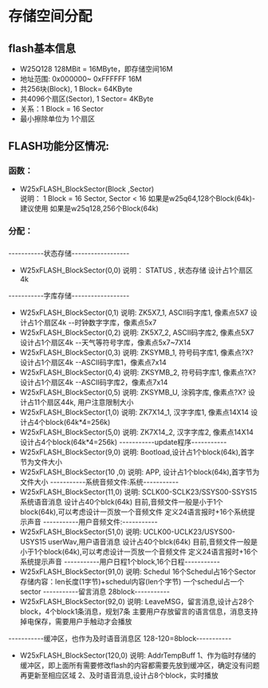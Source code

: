 # 存储空间分配

## flash基本信息
* W25Q128 128MBit = 16MByte，即存储空间16M
* 地址范围: 0x000000~ 0xFFFFFF 16M
* 共256块(Block), 1 Block= 64KByte
* 共4096个扇区(Sector), 1 Sector= 4KByte 
* 关系：1 Block = 16 Sector
* 最小擦除单位为 1个扇区

## FLASH功能分区情况:
   
### 函数：
* W25xFLASH_BlockSector(Block ,Sector)    
说明：
	1 Block = 16 Sector, Sector < 16 
	如果是w25q64,128个Block(64k)-建议使用
	如果是w25q128,256个Block(64k)
### 分配：
### 
-----------状态存储------------------
* W25xFLASH_BlockSector(0,0) 
说明：
	STATUS , 状态存储     设计占1个扇区4k
	
-----------字库存储------------------
* W25xFLASH_BlockSector(0,1) 
说明:
	ZK5X7_1, ASCII码字库1, 像素点5X7  设计占1个扇区4k  --时钟数字字库，像素点5x7
* W25xFLASH_BlockSector(0,2)
说明:
	ZK5X7_2, ASCII码字库2, 像素点5X7  设计占1个扇区4k  --天气等符号字库，像素点5x7~7X14
* W25xFLASH_BlockSector(0,3)
说明:
	ZKSYMB_1, 符号码字库1, 像素点?X?  设计占1个扇区4k  --ASCII码字库1，像素点7x14
* W25xFLASH_BlockSector(0,4)
说明:
	ZKSYMB_2, 符号码字库1, 像素点?X?  设计占1个扇区4k  --ASCII码字库2，像素点7x14
* W25xFLASH_BlockSector(0,5)
说明:
	ZKSYMB_U, 涂鸦字库, 像素点?X?    设计占11个扇区44k, 用户注意限制大小
* W25xFLASH_BlockSector(1,0)
说明:
	ZK7X14_1, 汉字字库1, 像素点14X14 设计占4个block(64k*4=256k)
* W25xFLASH_BlockSector(5,0)
说明:
	ZK7X14_2, 汉字字库2, 像素点14X14 设计占4个block(64k*4=256k)
-----------update程序-----------
* W25xFLASH_BlockSector(9,0)
说明:
	Bootload,设计占1个block(64k),首字节为文件大小
* W25xFLASH_BlockSector(10 ,0)
说明:
	APP,    设计占1个block(64k),首字节为文件大小
-----------系统音频文件:系统-----------
* W25xFLASH_BlockSector(11,0)
说明:
	SCLK00-SCLK23/SSYS00-SSYS15
	系统语音消息  设计占40个blck(64k)
	目前,音频文件一般是小于1个block(64k),可以考虑设计一页放一个音频文件
    定义24语言报时+16个系统提示声音
-----------用户音频文件:-----------    
* W25xFLASH_BlockSector(51,0)
说明:
	UCLK00-UCLK23/USYS00-USYS15
	userWav,用户语音消息  设计占40个blck(64k)
    目前,音频文件一般是小于1个block(64k),可以考虑设计一页放一个音频文件
    定义24语言报时+16个系统提示声音 
-----------用户日程1个block,16个日程-----------
* W25xFLASH_BlockSector(91,0)
说明:
	Schedul
    16个Schedul占16个Sector 
	存储内容：len长度(1字节)+schedul内容(len个字节)
    一个schedul占一个sector
-----------留言消息 28block-----------
* W25xFLASH_BlockSector(92,0)
说明:
    LeaveMSG，留言消息,设计占28个block，4个block1条消息，规划7条
	主要用户存放留言的语言信息，消息支持掉电保存，需要用户手触动才会播放
 
 -----------缓冲区，也作为及时语音消息区 128-120=8block-----------
 * W25xFLASH_BlockSector(120,0)
 说明:
		AddrTempBuff
		1、作为临时存储的缓冲区，即上面所有需要修改flash的内容都需要先放到缓冲区，确定没有问题再更新至相应区域
		2、及时语音消息,设计占8个block，实时播放	
	 
